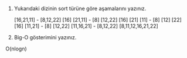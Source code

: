 1. Yukarıdaki dizinin sort türüne göre aşamalarını yazınız.

    [16,21,11] - [8,12,22]
    [16] [21,11] - [8] [12,22]
    [16] [21] [11] - [8] [12] [22]
    [16] [11,21] - [8] [12,22]
    [11,16,21] - [8,12,22]
    [8,11,12,16,21,22]

2. Big-O gösterimini yazınız.

O(nlogn)